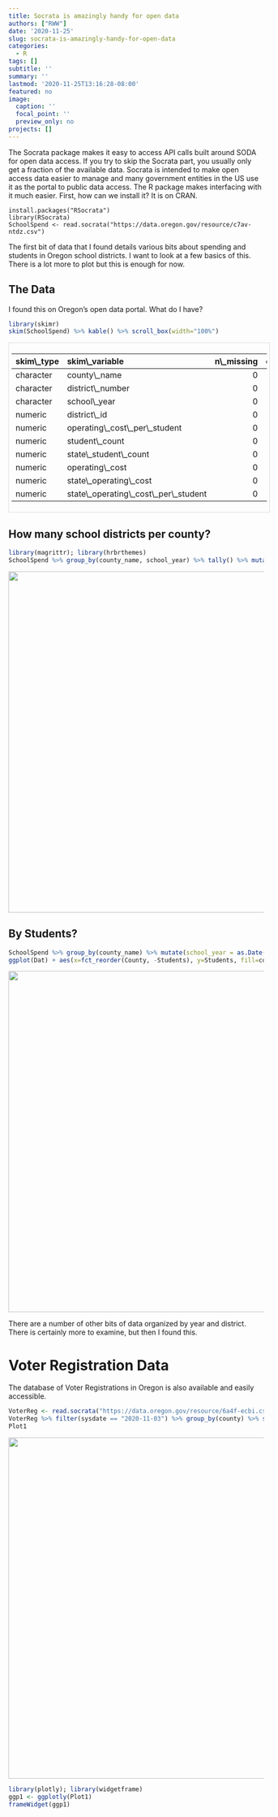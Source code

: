 ```yaml
---
title: Socrata is amazingly handy for open data
authors: ["RWW"]
date: '2020-11-25'
slug: socrata-is-amazingly-handy-for-open-data
categories:
  - R
tags: []
subtitle: ''
summary: ''
lastmod: '2020-11-25T13:16:28-08:00'
featured: no
image:
  caption: ''
  focal_point: ''
  preview_only: no
projects: []
---
```


<script src="{{< blogdown/postref >}}index.en_files/kePrint/kePrint.js"></script>
<link href="{{< blogdown/postref >}}index.en_files/lightable/lightable.css" rel="stylesheet" />
<script src="{{< blogdown/postref >}}index.en_files/htmlwidgets/htmlwidgets.js"></script>
<script src="{{< blogdown/postref >}}index.en_files/pymjs/pym.v1.js"></script>
<script src="{{< blogdown/postref >}}index.en_files/widgetframe-binding/widgetframe.js"></script>

The Socrata package makes it easy to access API calls built around SODA for open data access. If you try to skip the Socrata part, you usually only get a fraction of the available data. Socrata is intended to make open access data easier to manage and many government entities in the US use it as the portal to public data access. The R package makes interfacing with it much easier. First, how can we install it? It is on CRAN.

    install.packages("RSocrata")
    library(RSocrata)
    SchoolSpend <- read.socrata("https://data.oregon.gov/resource/c7av-ntdz.csv")

The first bit of data that I found details various bits about spending and students in Oregon school districts. I want to look at a few basics of this. There is a lot more to plot but this is enough for now.

## The Data

I found this on Oregon’s open data portal. What do I have?

``` r
library(skimr)
skim(SchoolSpend) %>% kable() %>% scroll_box(width="100%")
```

<div style="border: 1px solid #ddd; padding: 5px; overflow-x: scroll; width:100%; ">

<table>
<thead>
<tr>
<th style="text-align:left;">
skim\_type
</th>
<th style="text-align:left;">
skim\_variable
</th>
<th style="text-align:right;">
n\_missing
</th>
<th style="text-align:right;">
complete\_rate
</th>
<th style="text-align:right;">
character.min
</th>
<th style="text-align:right;">
character.max
</th>
<th style="text-align:right;">
character.empty
</th>
<th style="text-align:right;">
character.n\_unique
</th>
<th style="text-align:right;">
character.whitespace
</th>
<th style="text-align:right;">
numeric.mean
</th>
<th style="text-align:right;">
numeric.sd
</th>
<th style="text-align:right;">
numeric.p0
</th>
<th style="text-align:right;">
numeric.p25
</th>
<th style="text-align:right;">
numeric.p50
</th>
<th style="text-align:right;">
numeric.p75
</th>
<th style="text-align:right;">
numeric.p100
</th>
<th style="text-align:left;">
numeric.hist
</th>
</tr>
</thead>
<tbody>
<tr>
<td style="text-align:left;">
character
</td>
<td style="text-align:left;">
county\_name
</td>
<td style="text-align:right;">
0
</td>
<td style="text-align:right;">
1
</td>
<td style="text-align:right;">
4
</td>
<td style="text-align:right;">
10
</td>
<td style="text-align:right;">
0
</td>
<td style="text-align:right;">
36
</td>
<td style="text-align:right;">
0
</td>
<td style="text-align:right;">
NA
</td>
<td style="text-align:right;">
NA
</td>
<td style="text-align:right;">
NA
</td>
<td style="text-align:right;">
NA
</td>
<td style="text-align:right;">
NA
</td>
<td style="text-align:right;">
NA
</td>
<td style="text-align:right;">
NA
</td>
<td style="text-align:left;">
NA
</td>
</tr>
<tr>
<td style="text-align:left;">
character
</td>
<td style="text-align:left;">
district\_number
</td>
<td style="text-align:right;">
0
</td>
<td style="text-align:right;">
1
</td>
<td style="text-align:right;">
9
</td>
<td style="text-align:right;">
33
</td>
<td style="text-align:right;">
0
</td>
<td style="text-align:right;">
375
</td>
<td style="text-align:right;">
0
</td>
<td style="text-align:right;">
NA
</td>
<td style="text-align:right;">
NA
</td>
<td style="text-align:right;">
NA
</td>
<td style="text-align:right;">
NA
</td>
<td style="text-align:right;">
NA
</td>
<td style="text-align:right;">
NA
</td>
<td style="text-align:right;">
NA
</td>
<td style="text-align:left;">
NA
</td>
</tr>
<tr>
<td style="text-align:left;">
character
</td>
<td style="text-align:left;">
school\_year
</td>
<td style="text-align:right;">
0
</td>
<td style="text-align:right;">
1
</td>
<td style="text-align:right;">
10
</td>
<td style="text-align:right;">
10
</td>
<td style="text-align:right;">
0
</td>
<td style="text-align:right;">
13
</td>
<td style="text-align:right;">
0
</td>
<td style="text-align:right;">
NA
</td>
<td style="text-align:right;">
NA
</td>
<td style="text-align:right;">
NA
</td>
<td style="text-align:right;">
NA
</td>
<td style="text-align:right;">
NA
</td>
<td style="text-align:right;">
NA
</td>
<td style="text-align:right;">
NA
</td>
<td style="text-align:left;">
NA
</td>
</tr>
<tr>
<td style="text-align:left;">
numeric
</td>
<td style="text-align:left;">
district\_id
</td>
<td style="text-align:right;">
0
</td>
<td style="text-align:right;">
1
</td>
<td style="text-align:right;">
NA
</td>
<td style="text-align:right;">
NA
</td>
<td style="text-align:right;">
NA
</td>
<td style="text-align:right;">
NA
</td>
<td style="text-align:right;">
NA
</td>
<td style="text-align:right;">
2094.940
</td>
<td style="text-align:right;">
189.4799
</td>
<td style="text-align:right;">
1894.0
</td>
<td style="text-align:right;">
1999.00
</td>
<td style="text-align:right;">
2085.00
</td>
<td style="text-align:right;">
2190.00
</td>
<td style="text-align:right;">
4131.00
</td>
<td style="text-align:left;">
▇▁▁▁▁
</td>
</tr>
<tr>
<td style="text-align:left;">
numeric
</td>
<td style="text-align:left;">
operating\_cost\_per\_student
</td>
<td style="text-align:right;">
0
</td>
<td style="text-align:right;">
1
</td>
<td style="text-align:right;">
NA
</td>
<td style="text-align:right;">
NA
</td>
<td style="text-align:right;">
NA
</td>
<td style="text-align:right;">
NA
</td>
<td style="text-align:right;">
NA
</td>
<td style="text-align:right;">
10337.758
</td>
<td style="text-align:right;">
7762.8027
</td>
<td style="text-align:right;">
0.0
</td>
<td style="text-align:right;">
7252.19
</td>
<td style="text-align:right;">
8596.27
</td>
<td style="text-align:right;">
10797.39
</td>
<td style="text-align:right;">
170210.60
</td>
<td style="text-align:left;">
▇▁▁▁▁
</td>
</tr>
<tr>
<td style="text-align:left;">
numeric
</td>
<td style="text-align:left;">
student\_count
</td>
<td style="text-align:right;">
0
</td>
<td style="text-align:right;">
1
</td>
<td style="text-align:right;">
NA
</td>
<td style="text-align:right;">
NA
</td>
<td style="text-align:right;">
NA
</td>
<td style="text-align:right;">
NA
</td>
<td style="text-align:right;">
NA
</td>
<td style="text-align:right;">
2900.144
</td>
<td style="text-align:right;">
6105.8332
</td>
<td style="text-align:right;">
0.0
</td>
<td style="text-align:right;">
234.00
</td>
<td style="text-align:right;">
872.00
</td>
<td style="text-align:right;">
2934.00
</td>
<td style="text-align:right;">
55321.00
</td>
<td style="text-align:left;">
▇▁▁▁▁
</td>
</tr>
<tr>
<td style="text-align:left;">
numeric
</td>
<td style="text-align:left;">
state\_student\_count
</td>
<td style="text-align:right;">
0
</td>
<td style="text-align:right;">
1
</td>
<td style="text-align:right;">
NA
</td>
<td style="text-align:right;">
NA
</td>
<td style="text-align:right;">
NA
</td>
<td style="text-align:right;">
NA
</td>
<td style="text-align:right;">
NA
</td>
<td style="text-align:right;">
552475.185
</td>
<td style="text-align:right;">
5910.9535
</td>
<td style="text-align:right;">
539105.0
</td>
<td style="text-align:right;">
549169.00
</td>
<td style="text-align:right;">
552161.00
</td>
<td style="text-align:right;">
558366.00
</td>
<td style="text-align:right;">
561354.00
</td>
<td style="text-align:left;">
▂▂▇▃▆
</td>
</tr>
<tr>
<td style="text-align:left;">
numeric
</td>
<td style="text-align:left;">
operating\_cost
</td>
<td style="text-align:right;">
0
</td>
<td style="text-align:right;">
1
</td>
<td style="text-align:right;">
NA
</td>
<td style="text-align:right;">
NA
</td>
<td style="text-align:right;">
NA
</td>
<td style="text-align:right;">
NA
</td>
<td style="text-align:right;">
NA
</td>
<td style="text-align:right;">
22756620.867
</td>
<td style="text-align:right;">
49527514.3895
</td>
<td style="text-align:right;">
9881.0
</td>
<td style="text-align:right;">
2458166.78
</td>
<td style="text-align:right;">
7089257.97
</td>
<td style="text-align:right;">
22617257.11
</td>
<td style="text-align:right;">
513891919\.14
</td>
<td style="text-align:left;">
▇▁▁▁▁
</td>
</tr>
<tr>
<td style="text-align:left;">
numeric
</td>
<td style="text-align:left;">
state\_operating\_cost
</td>
<td style="text-align:right;">
0
</td>
<td style="text-align:right;">
1
</td>
<td style="text-align:right;">
NA
</td>
<td style="text-align:right;">
NA
</td>
<td style="text-align:right;">
NA
</td>
<td style="text-align:right;">
NA
</td>
<td style="text-align:right;">
NA
</td>
<td style="text-align:right;">
4337006498.569
</td>
<td style="text-align:right;">
697307559\.8432
</td>
<td style="text-align:right;">
948447366\.8
</td>
<td style="text-align:right;">
3889552066.13
</td>
<td style="text-align:right;">
4198534676.94
</td>
<td style="text-align:right;">
5144636555.37
</td>
<td style="text-align:right;">
5248233458.10
</td>
<td style="text-align:left;">
▁▁▁▇▆
</td>
</tr>
<tr>
<td style="text-align:left;">
numeric
</td>
<td style="text-align:left;">
state\_operating\_cost\_per\_student
</td>
<td style="text-align:right;">
0
</td>
<td style="text-align:right;">
1
</td>
<td style="text-align:right;">
NA
</td>
<td style="text-align:right;">
NA
</td>
<td style="text-align:right;">
NA
</td>
<td style="text-align:right;">
NA
</td>
<td style="text-align:right;">
NA
</td>
<td style="text-align:right;">
7839.076
</td>
<td style="text-align:right;">
1195.0422
</td>
<td style="text-align:right;">
1759.3
</td>
<td style="text-align:right;">
7044.24
</td>
<td style="text-align:right;">
7636.57
</td>
<td style="text-align:right;">
9164.69
</td>
<td style="text-align:right;">
9384.06
</td>
<td style="text-align:left;">
▁▁▁▇▆
</td>
</tr>
</tbody>
</table>

</div>

## How many school districts per county?

``` r
library(magrittr); library(hrbrthemes)
SchoolSpend %>% group_by(county_name, school_year) %>% tally() %>% mutate(school_year = as.Date(school_year, format = "%m/%d/%Y")) %>% filter(school_year == max(school_year)) %>% ggplot() + aes(x=fct_reorder(county_name, n), y=n, fill=county_name) + geom_col() + coord_flip() + guides(fill=FALSE) + labs(x= "County", y="Number of School Districts") + theme_minimal()
```

<img src="{{< blogdown/postref >}}index.en_files/figure-html/unnamed-chunk-2-1.png" width="672" />

## By Students?

``` r
SchoolSpend %>% group_by(county_name) %>% mutate(school_year = as.Date(school_year, format = "%m/%d/%Y")) %>% filter(school_year == max(school_year)) %>% summarise(Students = sum(student_count), Year = mean(school_year), County = as.factor(county_name)) %>% unique() -> Dat
ggplot(Dat) + aes(x=fct_reorder(County, -Students), y=Students, fill=county_name) + geom_col() + coord_flip() + guides(fill=FALSE) + labs(x= "County", y="Students") + theme_minimal()
```

<img src="{{< blogdown/postref >}}index.en_files/figure-html/unnamed-chunk-3-1.png" width="672" />

There are a number of other bits of data organized by year and district. There is certainly more to examine, but then I found this.

# Voter Registration Data

The database of Voter Registrations in Oregon is also available and easily accessible.

``` r
VoterReg <- read.socrata("https://data.oregon.gov/resource/6a4f-ecbi.csv")
VoterReg %>% filter(sysdate == "2020-11-03") %>% group_by(county) %>% summarise(Voters = sum(count_v_id)) %>% ggplot(., aes(x=fct_reorder(county, Voters), y=Voters, label=Voters)) + geom_col(fill="white", color="skyblue") + geom_text(size=2.2) + coord_flip() + labs(x="County", y="Registered Voters") + theme_minimal() -> Plot1
Plot1
```

<img src="{{< blogdown/postref >}}index.en_files/figure-html/unnamed-chunk-4-1.png" width="672" />

``` r
library(plotly); library(widgetframe)
ggp1 <- ggplotly(Plot1)
frameWidget(ggp1)
```

<div id="htmlwidget-1" style="width:100%;height:480px;" class="widgetframe html-widget"></div>
<script type="application/json" data-for="htmlwidget-1">{"x":{"url":"index.en_files/figure-html//widgets/widget_Plotly1.html","options":{"xdomain":"*","allowfullscreen":false,"lazyload":false}},"evals":[],"jsHooks":[]}</script>

## The Balance of Registrations

``` r
CurrVR <- VoterReg %>% filter(sysdate == "2020-11-03")
CurrVR$DRE <- "Other"
CurrVR$DRE[CurrVR$party=="Democrat"] <- "Democrat"
CurrVR$DRE[CurrVR$party=="Republican"] <- "Republican"
CurrVR %>% group_by(county) %>% mutate(Voters = sum(count_v_id)) %>% ggplot(., aes(x=fct_reorder(county, Voters), y=Voters, label=Voters)) + geom_col() + geom_text(size=2.2) + coord_flip() + labs(x="County", y="Registered Voters") + theme_minimal()
```

<img src="{{< blogdown/postref >}}index.en_files/figure-html/unnamed-chunk-5-1.png" width="672" />

## The Plot by Party

Now let me split these up by grouping and plot them.

``` r
CurrVR %>% group_by(county, DRE) %>% summarise(Voters = sum(count_v_id)) %>%
ggplot(.) +
 aes(x = fct_reorder(county, Voters), y=Voters, fill = DRE) +
 geom_col() + scale_fill_viridis_d() +
 coord_flip() +
 theme_minimal() + labs(x="County")
```

<img src="{{< blogdown/postref >}}index.en_files/figure-html/unnamed-chunk-6-1.png" width="672" />
